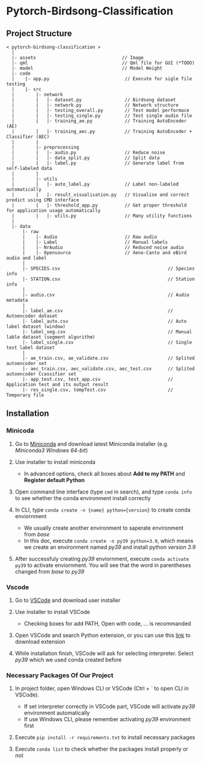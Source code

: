 # Pytorch-Birdsong-Classification

## Project Structure

```(python)
< pytorch-birdsong-classification >
  |
  |- assets                                // Image
  |- qml                                   // Qml file for GUI (*TODO)
  |- model                                 // Model Weight
  |- code           
  |    |- app.py                            // Execute for sigle file testing
  |    |- src
  |        |- network 
  |        |   |- dataset.py                // Birdsong dataset
  |        |   |- network.py                // Network structure
  |        |   |- testing_overall.py        // Test model performace 
  |        |   |- testing_single.py         // Test single audio file
  |        |   |- training_ae.py            // Training AutoEncoder (AE)
  |        |   |- training_aec.py           // Training AutoEncoder + Classifier (AEC)
  |        |
  |        |- preprocessing
  |        |   |- audio.py                  // Reduce noise
  |        |   |- data_split.py             // Split data
  |        |   |- label.py                  // Generate label from self-labeled data
  |        |
  |        |- utils
  |        |   |- auto_label.py             // Label non-labeled automatically
  |        |   |- result_visualisation.py   // Visualise and correct predict using CMD interface
  |        |   |- threshold_app.py          // Get proper threshold for application usage automatically
  |        |   |- utils.py                  // Many utility functions
  |
  |- data
      |- raw
      |    |- Audio                         // Raw audio
      |    |- Label                         // Manual labels
      |    |- NrAudio                       // Reduced noise audio
      |    |- Opensource                    // Xeno-Canto and eBird audio and label
      |
      |- SPECIES.csv                                        // Species info
      |- STATION.csv                                        // Station info
      |
      |- audio.csv                                          // Audio metadata
      |
      |- label_ae.csv                                       // Autoencoder dataset
      |- label_auto.csv                                     // Auto label dataset (window)
      |- label_seg.csv                                      // Manual lable dataset (segment algorithm)
      |- label_single.csv                                   // Single test label dataset
      |
      |- ae_train.csv, ae_validate.csv                      // Splited autoencoder set
      |- aec_train.csv, aec_validate.csv, aec_test.csv      // Splited autoencoder Ccassifier set
      |- app_test.csv, test_app.csv                         // Application test and its output result
      |- res_single.csv, tempTest.csv                       // Temporary file

```

## Installation

### Minicoda

1. Go to [Miniconda](https://docs.conda.io/en/latest/miniconda.html) and download latest Miniconda installer (e.g. _Miniconda3 Windows 64-bit_)

2. Use installer to install miniconda

   * In advanced options, check all boxes about **Add to my PATH** and **Register default Python**

3. Open command line interface (type `cmd` in search), and type `conda info` to see whether the conda environment install correctly

4. In CLI, type `conda create -n {name} python={version}` to create conda enviornment

   * We usually create another environment to saperate environment from _base_
   * In this doc, execute `conda create -n py39 python=3.9`, which means we create an environment named _py39_ and install python _version 3.9_

5. After successfuly creating _py39_ enviornment, execute `conda activate py39` to activate enviornment. You will see that the word in parentheses changed from _base_ to _py39_

### Vscode

1. Go to [VSCode](https://code.visualstudio.com/download) and download user installer

2. Use installer to install VSCode 

   * Checking boxes for add PATH, Open with code, ... is recommanded

3. Open VSCode and search Python extension, or you can use this [link](https://marketplace.visualstudio.com/items?itemName=ms-python.python) to download extension

4. While installation finish, VSCode will ask for selecting interpreter. Select _py39_ which we used conda created before

### Necessary Packages Of Our Project

1. In project folder, open Windows CLI or VSCode (Ctrl + ` to open CLI in VSCode).

   * If set interpreter correctly in VSCode part, VSCode will activate _py39_ environment automatically
   * If use Windows CLI, please remember activating _py39_ environment first

2. Execute `pip install -r requirements.txt` to install necessary packages

3. Execute `conda list` to check whether the packages install properly or not
